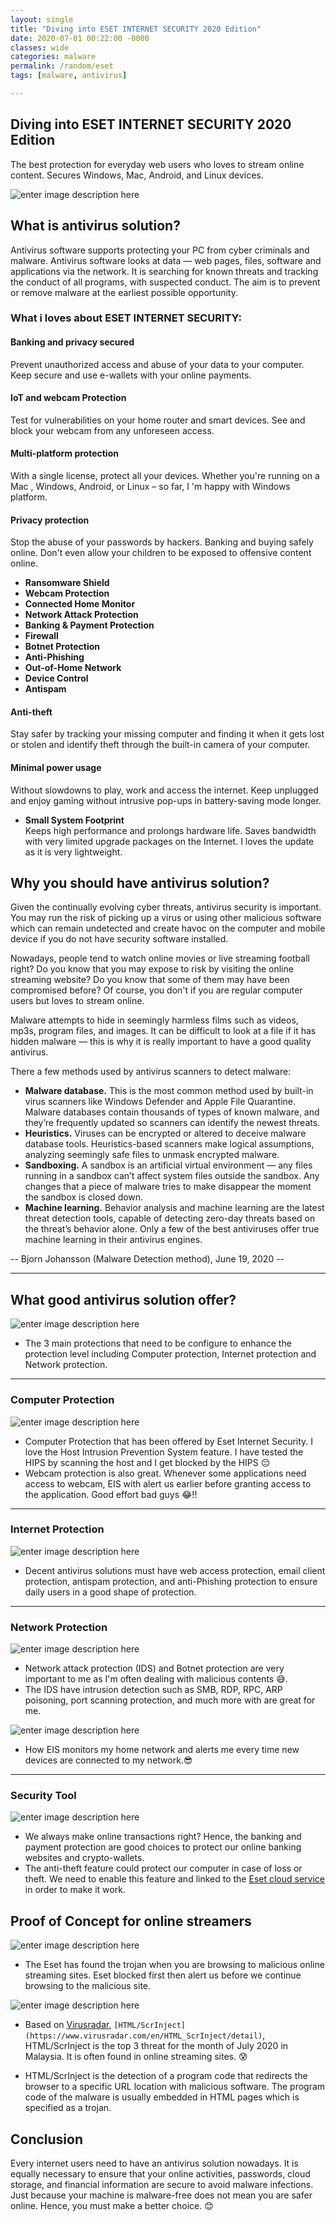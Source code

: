 ```yaml
---
layout: single
title: "Diving into ESET INTERNET SECURITY 2020 Edition"
date: 2020-07-01 00:22:00 -0000
classes: wide
categories: malware
permalink: /random/eset
tags: [malware, antivirus]

---
```


## Diving into ESET INTERNET SECURITY 2020 Edition

The best protection for everyday web users who loves to stream online content. Secures Windows, Mac, Android, and Linux devices.

![enter image description here](https://raw.githubusercontent.com/faisalfs10x/faisalfs10x.github.io/master/asset/eset/intro.PNG)

## What is antivirus solution?
Antivirus software supports protecting your PC from cyber criminals and malware. Antivirus software looks at data — web pages, files, software and applications via the network. It is searching for known threats and tracking the conduct of all programs, with suspected conduct. The aim is to prevent or remove malware at the earliest possible opportunity.

### What i loves about ESET INTERNET SECURITY:

#### Banking and privacy secured

Prevent unauthorized access and abuse of your data to your computer. Keep secure and use e-wallets with your online payments.

#### **IoT and webcam Protection**

Test for vulnerabilities on your home router and smart devices. See and block your webcam from any unforeseen access.

#### **Multi-platform protection**

With a single license, protect all your devices. Whether you're running on a Mac , Windows, Android, or Linux – so far, I 'm happy with Windows platform.

#### **Privacy protection**

Stop the abuse of your passwords by hackers. Banking and buying safely online. Don't even allow your children to be exposed to offensive content online.

- **Ransomware Shield**
- **Webcam Protection**
- **Connected Home Monitor**
- **Network Attack Protection**
- **Banking & Payment Protection**
- **Firewall**
- **Botnet Protection**
- **Anti-Phishing**
- **Out-of-Home Network**
- **Device Control**
- **Antispam**

#### **Anti-theft**

Stay safer by tracking your missing computer and finding it when it gets lost or stolen and identify theft through the built-in camera of your computer.

#### **Minimal power usage**

Without slowdowns to play, work and access the internet. Keep unplugged and enjoy gaming without intrusive pop-ups in battery-saving mode longer. 

- **Small System Footprint**  
Keeps high performance and prolongs hardware life.  Saves bandwidth with very limited upgrade packages on the Internet. I loves the update as it is very lightweight.

## Why you should have antivirus solution?
Given the continually evolving cyber threats, antivirus security is important. You may run the risk of picking up a virus or using other malicious software which can remain undetected and create havoc on the computer and mobile device if you do not have security software installed.

Nowadays, people tend to watch online movies or live streaming football right? Do you know that you may expose to risk by visiting the online streaming website? Do you know that some of them may have been compromised before? Of course, you don't if you are regular computer users but loves to stream online.

Malware attempts to hide in seemingly harmless films such as videos, mp3s, program files, and images. It can be difficult to look at a file if it has hidden malware — this is why it is really important to have a good quality antivirus.

There a few methods used by antivirus scanners to detect malware:

-   **Malware database.** This is the most common method used by built-in virus scanners like Windows Defender and Apple File Quarantine. Malware databases contain thousands of types of known malware, and they’re frequently updated so scanners can identify the newest threats.
-   **Heuristics.** Viruses can be encrypted or altered to deceive malware database tools. Heuristics-based scanners make logical assumptions, analyzing seemingly safe files to unmask encrypted malware.
-   **Sandboxing.** A sandbox is an artificial virtual environment — any files running in a sandbox can’t affect system files outside the sandbox. Any changes that a piece of malware tries to make disappear the moment the sandbox is closed down.
-   **Machine learning.** Behavior analysis and machine learning are the latest threat detection tools, capable of detecting zero-day threats based on the threat’s behavior alone. Only a few of the best antiviruses offer true machine learning in their antivirus engines. 
  
-- Bjorn Johansson (Malware Detection method), June 19, 2020 --

---
## What good antivirus solution offer?

![enter image description here](https://raw.githubusercontent.com/faisalfs10x/faisalfs10x.github.io/master/asset/eset/5.protection.PNG)

- The 3 main protections that need to be configure to enhance the protection level including Computer protection, Internet protection and Network protection.

---
### Computer Protection
![enter image description here](https://raw.githubusercontent.com/faisalfs10x/faisalfs10x.github.io/master/asset/eset/4.comp%20protection.PNG)
- Computer Protection that has been offered by Eset Internet Security. I love the Host Intrusion Prevention System feature. I have tested the HIPS by scanning the host and I get blocked by the HIPS :pensive:
- Webcam protection is also great. Whenever some applications need access to webcam, EIS with alert us earlier before granting access to the application. Good effort bad guys :joy:!!

---
### Internet Protection
![enter image description here](https://raw.githubusercontent.com/faisalfs10x/faisalfs10x.github.io/master/asset/eset/6.%20internet_protection.PNG)

- Decent antivirus solutions must have web access protection, email client protection, antispam protection, and anti-Phishing protection to ensure daily users in a good shape of protection.

---
### Network Protection
![enter image description here](https://raw.githubusercontent.com/faisalfs10x/faisalfs10x.github.io/master/asset/eset/7.network%20protection.PNG)

- Network attack protection (IDS) and Botnet protection are very important to me as I'm often dealing with malicious contents :sweat_smile:.
- The IDS have intrusion detection such as SMB, RDP, RPC, ARP poisoning, port scanning protection, and much more with are great for me.

![enter image description here](https://raw.githubusercontent.com/faisalfs10x/faisalfs10x.github.io/master/asset/eset/9.conn_home.PNG)

- How EIS monitors my home network and alerts me every time new devices are connected to my network.:sunglasses:

- --
### Security Tool
![enter image description here](https://raw.githubusercontent.com/faisalfs10x/faisalfs10x.github.io/master/asset/eset/8.security_tool.PNG)

- We always make online transactions right? Hence, the banking and payment protection are good choices to protect our online banking websites and crypto-wallets.
- The anti-theft feature could protect our computer in case of loss or theft. We need to enable this feature and linked to the [Eset cloud service](https://anti-theft.eset.com) in order to make it work.

## Proof of Concept for online streamers

![enter image description here](https://raw.githubusercontent.com/faisalfs10x/faisalfs10x.github.io/master/asset/eset/11.%20scriptInject.PNG)

- The Eset has found the trojan when you are browsing to malicious online streaming sites. Eset blocked first then alert us before we continue browsing to the malicious site.

![enter image description here](https://raw.githubusercontent.com/faisalfs10x/faisalfs10x.github.io/master/asset/eset/10.%20Top%20July%20threat.PNG)

- Based on [Virusradar](https://www.virusradar.com/en/statistics), `[HTML/ScrInject](https://www.virusradar.com/en/HTML_ScrInject/detail)`, HTML/ScrInject is the top 3 threat for the month of July 2020 in Malaysia. It is often found in online streaming sites. :cold_sweat:

 - HTML/ScrInject is the detection of a program code that redirects the browser to a specific URL location with malicious software. The program code of the malware is usually embedded in HTML pages which is specified as a trojan.

## Conclusion

Every internet users need to have an antivirus solution nowadays. It is equally necessary to ensure that your online activities, passwords, cloud storage, and financial information are secure to avoid malware infections. Just because your machine is malware-free does not mean you are safer online. Hence, you must make a better choice. :blush:
